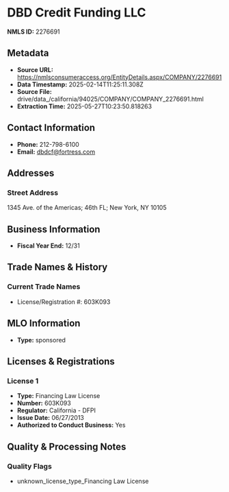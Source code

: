 # DBD Credit Funding LLC

**NMLS ID:** 2276691

## Metadata
- **Source URL:** https://nmlsconsumeraccess.org/EntityDetails.aspx/COMPANY/2276691
- **Data Timestamp:** 2025-02-14T11:25:11.308Z
- **Source File:** drive/data_/california/94025/COMPANY/COMPANY_2276691.html
- **Extraction Time:** 2025-05-27T10:23:50.818263

## Contact Information
- **Phone:** 212-798-6100
- **Email:** dbdcf@fortress.com

## Addresses
### Street Address
1345 Ave. of the Americas; 46th FL; New York, NY 10105

## Business Information
- **Fiscal Year End:** 12/31

## Trade Names & History
### Current Trade Names
- License/Registration #: 603K093

## MLO Information
- **Type:** sponsored

## Licenses & Registrations

### License 1
- **Type:** Financing Law License
- **Number:** 603K093
- **Regulator:** California - DFPI
- **Issue Date:** 06/27/2013
- **Authorized to Conduct Business:** Yes

## Quality & Processing Notes
### Quality Flags
- unknown_license_type_Financing Law License
